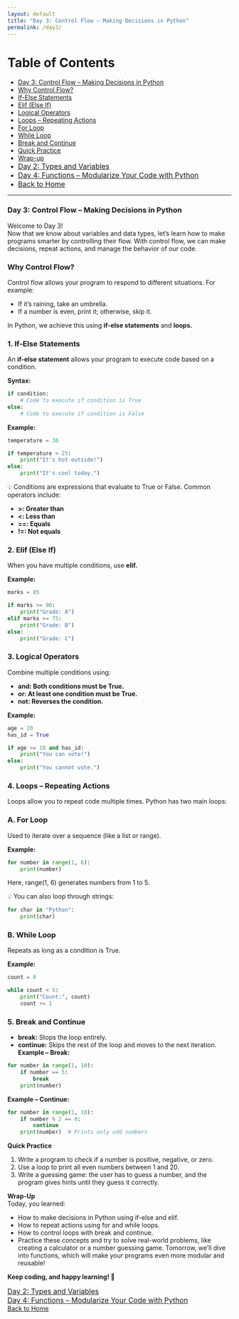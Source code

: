 ```yaml
---
layout: default
title: "Day 3: Control Flow – Making Decisions in Python"
permalink: /day3/
---
```


# Table of Contents
- [Day 3: Control Flow – Making Decisions in Python](#Control-Flow)
- [Why Control Flow?](#Why-Control-Flow)
- [If-Else Statements](#If-Else)
- [Elif (Else If)](#Else-If)
- [Logical Operators](#Logical-Operators)
- [Loops – Repeating Actions](#Loops)
- [For Loop](#For-Loop)
- [While Loop](#While-Loop)
- [Break and Continue](#Break-and-Continue)
- [Quick Practice](#practice)
- [Wrap-up](#Wrap-Up)
- <a href="{{ site.baseurl }}/day2/" style="font-size: 16px;"> Day 2: Types and Variables</a>
- <a href="{{ site.baseurl }}/day4/" style="font-size: 16px;"> Day 4: Functions – Modularize Your Code with Python</a>
- <a href="{{ site.baseurl }}/" style="font-size: 16px;">Back to Home</a>

---

### Day 3: Control Flow – Making Decisions in Python <a name="Control-Flow"></a>
Welcome to Day 3!  
Now that we know about variables and data types, let’s learn how to make programs smarter by controlling their flow. With control flow, we can make decisions, repeat actions, and manage the behavior of our code.

### Why Control Flow? <a name="Why-Control-Flow"></a>
Control flow allows your program to respond to different situations. For example:

- If it’s raining, take an umbrella.
- If a number is even, print it; otherwise, skip it.

In Python, we achieve this using **if-else statements** and **loops.**

### 1. If-Else Statements <a name="If-Else"></a>  
An **if-else statement** allows your program to execute code based on a condition.

**Syntax:**  
``` python
if condition:
    # Code to execute if condition is True
else:
    # Code to execute if condition is False
```

**Example:**  
```python
temperature = 30

if temperature > 25:
    print("It's hot outside!")
else:
    print("It's cool today.")
```

💡 Conditions are expressions that evaluate to True or False. Common operators include:

- **>: Greater than**
- **<: Less than**
- **==: Equals**
- **!=: Not equals**

### 2. Elif (Else If)  <a name="Else-If"></a>  
When you have multiple conditions, use **elif.**

**Example:**  
```python
marks = 85

if marks >= 90:
    print("Grade: A")
elif marks >= 75:
    print("Grade: B")
else:
    print("Grade: C")
```

### 3. Logical Operators  <a name="Logical-Operators"></a>  
Combine multiple conditions using:  

- **and: Both conditions must be True.**
- **or: At least one condition must be True.**
- **not: Reverses the condition.**

**Example:**  
```python
age = 20
has_id = True

if age >= 18 and has_id:
    print("You can vote!")
else:
    print("You cannot vote.")
```

### 4. Loops – Repeating Actions <a name="Loops"></a>  
Loops allow you to repeat code multiple times. Python has two main loops:

### A. For Loop <a name="For-Loop"></a>  
Used to iterate over a sequence (like a list or range).

**Example:**  
```python
for number in range(1, 6):
    print(number)
```

Here, range(1, 6) generates numbers from 1 to 5.

💡 You can also loop through strings:
```python
for char in "Python":
    print(char)
```

### B. While Loop <a name="While-Loop"></a>  
Repeats as long as a condition is True.

**Example:**
```python
count = 0

while count < 5:
    print("Count:", count)
    count += 1
```

### 5. Break and Continue  <a name="Break-and-Continue"></a>  
- **break:** Stops the loop entirely.
- **continue:** Skips the rest of the loop and moves to the next iteration.  
**Example – Break:**  
```python
for number in range(1, 10):
    if number == 5:
        break
    print(number)
```

**Example – Continue:**  
```python
for number in range(1, 10):
    if number % 2 == 0:
        continue
    print(number)  # Prints only odd numbers
```

**Quick Practice**  <a name="practice"></a>   
1. Write a program to check if a number is positive, negative, or zero.  
2. Use a loop to print all even numbers between 1 and 20.  
3. Write a guessing game: the user has to guess a number, and the program gives hints until they guess it correctly.  

**Wrap-Up**  <a name="Wrap-Up"></a>  
Today, you learned:  

- How to make decisions in Python using if-else and elif.  
- How to repeat actions using for and while loops.  
- How to control loops with break and continue.  
- Practice these concepts and try to solve real-world problems, like creating a calculator or a number guessing game. Tomorrow, we’ll dive into functions, which will make your programs even more modular and reusable!

**Keep coding, and happy learning! 🚀**

<a href="{{ site.baseurl }}/day2/" style="font-size: 16px;"> Day 2: Types and Variables</a>     
<a href="{{ site.baseurl }}/day4/" style="font-size: 16px;"> Day 4: Functions – Modularize Your Code with Python</a>   
<a href="{{ site.baseurl }}/">Back to Home</a>   
